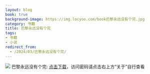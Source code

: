 ```yaml
---
layout: blog
book: true
background-image: https://img.locyoo.com/book巴黎永远没有个完.jpg
category: 书籍
title: 巴黎永远没有个完
tags:
- 书籍
- 小说
redirect_from:
  - /2024/03/巴黎永远没有个完/
---
```

![](https://img.locyoo.com/book巴黎永远没有个完.jpg)
巴黎永远没有个完: <a name = "ref1" href="https://url18.ctfile.com/f/50983618-1055772802-8c6819?p=3619">点击下载</a>，访问密码请点击右上方“关于”自行查看